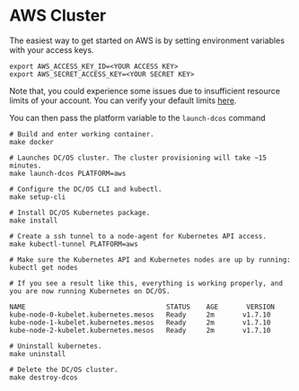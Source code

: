 # AWS Cluster

The easiest way to get started on AWS is by setting environment variables with your access keys.

```
export AWS_ACCESS_KEY_ID=<YOUR ACCESS KEY>
export AWS_SECRET_ACCESS_KEY=<YOUR SECRET KEY>
```

Note that, you could experience some issues due to insufficient resource limits of your account. You can verify your default limits [here](http://docs.aws.amazon.com/AWSEC2/latest/UserGuide/ec2-resource-limits.html).

You can then pass the platform variable to the `launch-dcos` command

```
# Build and enter working container.
make docker

# Launches DC/OS cluster. The cluster provisioning will take ~15 minutes.
make launch-dcos PLATFORM=aws

# Configure the DC/OS CLI and kubectl.
make setup-cli

# Install DC/OS Kubernetes package.
make install

# Create a ssh tunnel to a node-agent for Kubernetes API access.
make kubectl-tunnel PLATFORM=aws

# Make sure the Kubernetes API and Kubernetes nodes are up by running:
kubectl get nodes

# If you see a result like this, everything is working properly, and you are now running Kubernetes on DC/OS.

NAME                                   STATUS    AGE       VERSION
kube-node-0-kubelet.kubernetes.mesos   Ready     2m       v1.7.10
kube-node-1-kubelet.kubernetes.mesos   Ready     2m       v1.7.10
kube-node-2-kubelet.kubernetes.mesos   Ready     2m       v1.7.10

# Uninstall kubernetes.
make uninstall

# Delete the DC/OS cluster.
make destroy-dcos
```
